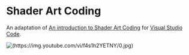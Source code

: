 # Shader Art Coding

An adaptation of [An introduction to Shader Art Coding] for [Visual Studio Code].


![(https://img.youtube.com/vi/f4s1h2YETNY/0.jpg)](https://www.youtube.com/watch?v=f4s1h2YETNY)


[An introduction to Shader Art Coding]: https://www.youtube.com/watch?v=f4s1h2YETNY
[Visual Studio Code]: https://code.visualstudio.com/
[shader toy plugin]: https://marketplace.visualstudio.com/items?itemName=stevensona.shader-toy